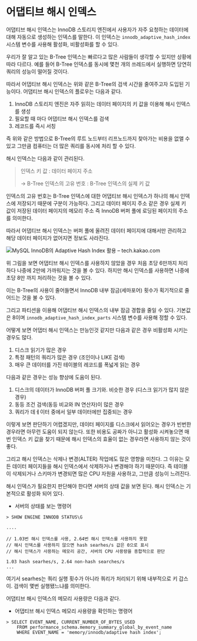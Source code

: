 # 어댑티브 해시 인덱스

어댑티브 해시 인덱스는 InnoDB 스토리지 엔진에서 사용자가 자주 요청하는 데이터에 대해 자동으로 생성하는 인덱스를 말한다. 이 인덱스는 `innodb_adaptive_hash_index` 시스템 변수를 사용해 활성화, 비활성화를 할 수 있다.

우리가 잘 알고 있는 B-Tree 인덱스는 빠르다고 많은 사람들이 생각할 수 있지만 상황에 따라 다르다. 예를 들어 B-Tree 인덱스를 동시에 몇천 개의 쓰레드에서 실행하면 당연히 쿼리의 성능이 떨어질 것이다.

따라서 어댑티브 해시 인덱스는 위와 같은 B-Tree의 검색 시간을 줄여주고자 도입된 기능이다. 어댑티브 해시 인덱스의 플로우는 다음과 같다.

1. InnoDB 스토리지 엔진은 자주 읽히는 데이터 페이지의 키 값을 이용해 해시 인덱스를 생성
2. 필요할 때 마다 어댑티브 해시 인덱스를 검색
3. 레코드를 즉시 서칭

즉 위와 같은 방법으로 B-Tree의 루트 노드부터 리프노드까지 찾아가는 비용을 없앨 수 있고 그만큼 컴퓨터는 더 많은 쿼리를 동시에 처리 할 수 있다.

해시 인덱스는 다음과 같이 관리된다.

> 인덱스 키 값 : 데이터 페이지 주소
>
> -> B-Tree 인덱스의 고유 번호 : B-Tree 인덱스의 실제 키 값

인덱스의 고유 번호는 B-Tree 인덱스에 대한 어댑티브 해시 인덱스가 하나의 해시 인덱스에 저장되기 때문에 구분이 가능하다. 그리고 데이터 페이지 주소 같은 경우 실제 키 값이 저장된 데이터 페이지의 메모리 주소 즉 InnoDB 버퍼 풀에 로딩된 페이지의 주소를 의미한다. 

따라서 어댑티브 해시 인덱스는 버퍼 풀에 올려진 데이터 페이지에 대해서만 관리하고 해당 데이터 페이지가 없어지면 정보도 사라진다.

![MySQL InnoDB의 Adaptive Hash Index 활용 – tech.kakao.com](http://tech.kakao.com/files/mysql-adaptive-hash-search.png)

위 그림을 보면 어댑티브 해시 인덱스를 사용하지 않았을 경우 처음 초당 6만까지 처리하다 나중에 2만에 가까워지는 것을 볼 수 있다. 하지만 해시 인덱스를 사용하면 나중에 초당 8만 까지 처리하는 것을 볼 수 있다.

이는 B-Tree의 사용이 줄어들면서 InnoDB 내부 잠금(세마포어) 횟수가 획기적으로 줄어드는 것을 불 수 있다.

그리고 파티션을 이용해 어댑티브 해시 인덱스의 내부 잠금 경합을 줄일 수 있다. 기본값은 8이며 `innodb_adaptive_hash_index_parts` 시스템 변수를 사용해 정할 수 있다.

어떻게 보면 어댑터 해시 인덱스는 만능인것 같지만 다음과 같은 경우 비활성화 시키는 경우도 많다.

1. 디스크 읽기가 많은 경우
2. 특정 패턴의 쿼리가 많은 경우 (조인이나 LIKE 검색)
3. 매우 큰 데이터를 가진 테이블의 레코드를 폭넓게 읽는 경우

다음과 같은 경우는 성능 향상에 도움이 된다.

1. 디스크의 데이터가 InnoDB 버퍼 풀 크기와. 비슷한 경우 (디스크 읽기가 많지 않은 경우)
2. 동등 조건 검색(동등 비교와 IN 연산자)이 많은 경우
3. 쿼리가 데ㅔ이터 중에서 일부 데이터에만 집중되는 경우

이렇게 보면 판단하기 어렵겠지만, 데이터 페이지를 디스크에서 읽어오는 경우가 빈번한 경우라면 아무런 도움이 되지 않는다. 또한 비용도 공짜가 아니고 활성화 시켜놓으면 매번 인덱스 키 값을 찾기 때문에 해시 인덱스의 효율이 없는 경우라면 사용하지 않는 것이 좋다.

그리고 해시 인덱스는 삭제나 변경(ALTER) 작업에도 많은 영향을 미친다. 그 이유는 모든 데이터 페이지들을 해시 인덱스에서 삭제하거나 변경해야 하기 때문이다. 즉 테이블이 삭제되거나 스키마가 변경되면 많은 CPU 자원을 사용하고, 그만큼 성능이 느려진다.

해시 인덱스가 필요한지 판단해야 한다면 서버의 상태 값을 보면 된다. 해시 인덱스는 기본적으로 활성화 되어 있다.

* 서버의 상태를 보는 명령어

```mysql
> SHOW ENGINE INNODB STATUS\G

....

// 1.03번 해시 인덱스를 사용, 2.64번 해시 인덱스를 사용하지 못함
// 해시 인덱스를 사용하지 않으면 hash searhes/s 값은 0으로 표시
// 해시 인덱스가 사용하는 메모리 공간, 서버의 CPU 사용량을 종합적으로 판단

1.03 hash searhes/s, 2.64 non-hash searches/s 
...
```

여기서 searhes는 쿼리 실행 횟수가 아니라 쿼리가 처리되기 위해 내부적으로 키 갑스이. 검색이 몇번 실행됐느냐를 의미한다.

어댑티브 해시 인덱스의 메모리 사용량은 다음과 같다.

* 어댑티브 해시 인덱스 메모리 사용량을 확인하는 명령어

```mysql
> SELECT EVENT_NAME, CURRENT_NUMBER_OF_BYTES_USED
	FROM performance_schema.memory_summary_global_by_event_name
	WHERE EVENT_NAME = 'memory/innodb/adaptive hash index';
```